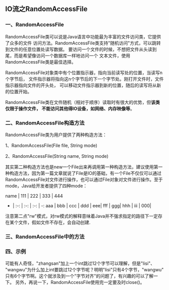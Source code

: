 ## IO流之RandomAccessFile
### 一、RandomAccessFile
RandomAccessFile类可以说是Java语言中功能最为丰富的文件访问类，它提供了众多的文件
访问方法。RandomAccessFile类支持"随机访问"方式，可以跳转到文件的任意位置处读写数据。
要访问一个文件的时候，不想把文件从头读到尾，而是希望像访问一个数据库一样地访问一个
文本文件，使用RandomAccessFile类是最佳选择。

RandomAccessFile对象类中有个位置指示器，指向当前读写处的位置，当读写n个字节后，
文件指示器将指向这n个字节后的下一个字节处。刚打开文件时，文件指示器指向文件的开头处，
可以移动文件指示器到新的位置，随后的读写将从新的位置开始。

RandomAccessFile类在文件随机（相对于顺序）读取时有很大的优势，但**该类仅限于操作文件，
不能访问其他得IO设备，如网络、内存映像等**。

### 二、RandomAccessFile构造方法
RandomAccessFile类为用户提供了两种构造方法：

1、RandomAccessFile(File file, String mode)

2、RandomAccessFile(String name, String mode)

其实第二种构造方法也是new一个File出来再调用第一种构造方法，建议使用第一种构造方法，因为第一篇文章就说了File是IO的基础，有一个File不仅仅可以通过RandomAccessFile对文件进行操作，也可以通过File对象对文件进行操作。至于mode，Java给开发者提供了四种mode：

name | 111 | 222 | 333 | 444
- | :-: | :-: | :-: | -:
aaa | bbb | ccc | ddd | eee| 
fff | ggg| hhh | iii | 000|

注意第二点"rw"模式，对rw模式的解释意味着Java并不强求指定的路径下一定存在某个文件，假如文件不存在，会自动创建.


### 三、RandomAccessFile中的方法



### 四、示例

可能有人奇怪，"zhangsan"加上一个int跳过12个字节可以理解，但是"lisi"、
"wangwu"为什么加上int要跳过12个字节呢？明明"lisi"只有4个字节，"wangwu"
只有6个字节啊。这个就涉及到一个"字节对齐"的问题了，有兴趣的可以了解一下。
另外，再说一下，RandomAccessFile使用完一定要及时close()。